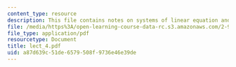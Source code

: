 ```yaml
---
content_type: resource
description: This file contains notes on systems of linear equation and gaussian elimination.
file: /media/https%3A/open-learning-course-data-rc.s3.amazonaws.com/2-993j-introduction-to-numerical-analysis-for-engineering-13-002j-spring-2005/a87d639c51de6579508f9736e46e39de_lect_4.pdf
file_type: application/pdf
resourcetype: Document
title: lect_4.pdf
uid: a87d639c-51de-6579-508f-9736e46e39de
---
```

